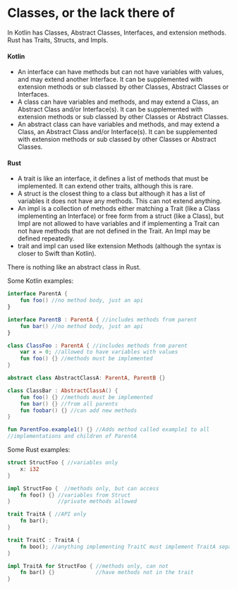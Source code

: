# Classes, or the lack there of

In Kotlin has Classes, Abstract Classes, Interfaces, and extension methods. Rust has Traits, Structs, and Impls. 

#### Kotlin
* An interface can have methods but can not have variables with values, and may extend another Interface. It can be supplemented with extension methods or sub classed by other Classes, Abstract Classes or Interfaces.
* A class can have variables and methods, and may extend a Class, an Abstract Class and/or Interface(s). It can be supplemented with extension methods or sub classed by other Classes or Abstract Classes.
* An abstract class can have variables and methods, and may extend a Class, an Abstract Class and/or Interface(s). It can be supplemented with extension methods or sub classed by other Classes or Abstract Classes.

#### Rust
* A trait is like an interface, it defines a list of methods that must be implemented. It can extend other traits, although this is rare.
* A struct is the closest thing to a class but although it has a list of variables it does not have any methods. This can not extend anything.
* An impl is a collection of methods either matching a Trait (like a Class implementing an Interface) or free form from a struct (like a Class), but Impl are not allowed to have variables and if implementing a Trait can not have methods that are not defined in the Trait. An Impl may be defined repeatedly.
* trait and impl can used like extension Methods (although the syntax is closer to Swift than Kotlin).

There is nothing like an abstract class in Rust.


Some Kotlin examples:
```kotlin
interface ParentA {
	fun foo() //no method body, just an api
}

interface ParentB : ParentA { //includes methods from parent 
	fun bar() //no method body, just an api
}

class ClassFoo : ParentA { //includes methods from parent 
	var x = 0; //allowed to have variables with values 
	fun foo() {} //methods must be implemented
}

abstract class AbstractClassA: ParentA, ParentB {}

class ClassBar : AbstractClassA() {
	fun foo() {} //methods must be implemented 
	fun bar() {} //from all parents
	fun foobar() {} //can add new methods
}

fun ParentFoo.example1() {} //Adds method called example1 to all
//implementations and children of ParentA
```
Some Rust examples:
```rust
struct StructFoo { //variables only 
	x: i32
}

impl StructFoo {  //methods only, but can access 
	fn foo() {} //variables from Struct
}               //private methods allowed

trait TraitA { //API only 
	fn bar();
}

trait TraitC : TraitA {
	fn boo(); //anything implementing TraitC must implement TraitA separately
}

impl TraitA for StructFoo { //methods only, can not 
	fn bar() {}             //have methods not in the trait
}
```